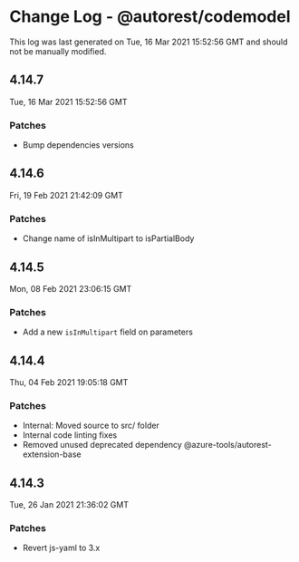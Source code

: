 # Change Log - @autorest/codemodel

This log was last generated on Tue, 16 Mar 2021 15:52:56 GMT and should not be manually modified.

## 4.14.7
Tue, 16 Mar 2021 15:52:56 GMT

### Patches

- Bump dependencies versions

## 4.14.6
Fri, 19 Feb 2021 21:42:09 GMT

### Patches

- Change name of isInMultipart to isPartialBody

## 4.14.5
Mon, 08 Feb 2021 23:06:15 GMT

### Patches

- Add a new `isInMultipart` field on parameters

## 4.14.4
Thu, 04 Feb 2021 19:05:18 GMT

### Patches

- Internal: Moved source to src/ folder
- Internal code linting fixes
- Removed unused deprecated dependency @azure-tools/autorest-extension-base

## 4.14.3
Tue, 26 Jan 2021 21:36:02 GMT

### Patches

- Revert js-yaml to 3.x

